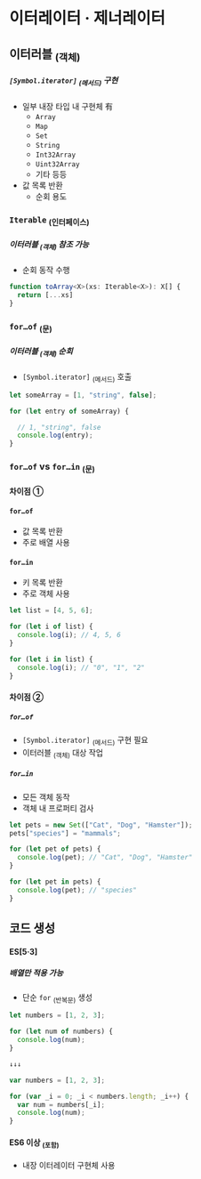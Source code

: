 이터레이터 · 제너레이터
========================

## 이터러블 <sub>(객체)</sub>

##### `[Symbol.iterator]` <sub>(메서드)</sub> 구현
- 일부 내장 타입 내 구현체 有
  - `Array`
  - `Map`
  - `Set`
  - `String`
  - `Int32Array`
  - `Uint32Array`
  - 기타 등등
- 값 목록 반환
  - 순회 용도

### `Iterable` <sub>(인터페이스)</sub>

##### 이터러블 <sub>(객체)</sub> 참조 가능
- 순회 동작 수행
```ts
function toArray<X>(xs: Iterable<X>): X[] {
  return [...xs]
}
```

### `for…of` <sub>(문)</sub>

##### 이터러블 <sub>(객체)</sub> 순회
- `[Symbol.iterator]` <sub>(메서드)</sub> 호출
```ts
let someArray = [1, "string", false];

for (let entry of someArray) {

  // 1, "string", false
  console.log(entry);
}
```

### `for…of` vs `for…in` <sub>(문)</sub>

#### 차이점 ①

#### `for…of`
- 값 목록 반환
- 주로 배열 사용

#### `for…in`
- 키 목록 반환
- 주로 객체 사용
```ts
let list = [4, 5, 6];

for (let i of list) {
  console.log(i); // 4, 5, 6
}

for (let i in list) {
  console.log(i); // "0", "1", "2"
}
```

#### 차이점 ②

##### `for…of`
- `[Symbol.iterator]` <sub>(메서드)</sub> 구현 필요
- 이터러블 <sub>(객체)</sub> 대상 작업

##### `for…in`
- 모든 객체 동작
- 객체 내 프로퍼티 검사
```ts
let pets = new Set(["Cat", "Dog", "Hamster"]);
pets["species"] = "mammals";

for (let pet of pets) {
  console.log(pet); // "Cat", "Dog", "Hamster"
}

for (let pet in pets) {
  console.log(pet); // "species"
}
```

## 코드 생성

#### ES\[5·3\]

##### 배열만 적용 가능
- 단순 `for` <sub>(반복문)</sub> 생성
```ts
let numbers = [1, 2, 3];

for (let num of numbers) {
  console.log(num);
}

↓↓↓

var numbers = [1, 2, 3];

for (var _i = 0; _i < numbers.length; _i++) {
  var num = numbers[_i];
  console.log(num);
}
```

#### ES6 이상 <sub>(포함)</sub>
- 내장 이터레이터 구현체 사용
